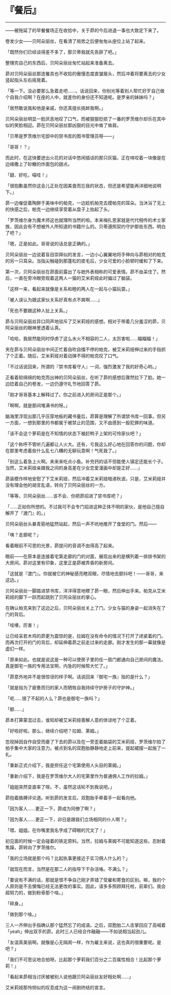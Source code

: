 # 『餐后』

------

——被拖延了的早餐餐场正在收拾中，关于昴的今后进退一事也大致定下来了。

卷发少女——贝阿朵丽丝，在看清了局势之后便匆匆从座位上站了起来。

「既然你们已经谈得差不多了，那贝蒂我就先告辞了吧。」

整理完自己的东西后，贝阿朵丽丝匆忙站起来准备离去。

昴对贝阿朵丽丝那连餐具也不收拾的傲慢态度直皱眉头，然后冲着将要离去的少女竖起指头左右摇晃着。

「等一下。没必要那么急着走吧……。话说回来，你别光等着别人帮忙好歹自己做个自我介绍啊？在座的人中，就差你的身份还不知道呢。是罗亲的妹妹吗？」

「居然敢说我和他是亲戚，你还真擅长挑衅我啊。」

贝阿朵丽丝明显一脸厌恶地叹了口气，而被狠狠贬损了一番的罗茨维尔却乐在其中似的笑脸相迎。昴在贝阿朵丽丝那凶狠的目光中耸了耸肩。

「贝蒂是罗茨维尔宅邸中的禁书库的图书管理员呀——」

「哥哥！？」

而此时，在这快要迸出火花的对话中悠闲插话的那只灰猫，正在啃咬着一块像是在边缘撒上了砂糖的炸面包的甜点。

「甜、好吃，喵哇！」

「很抱歉虽然你这会儿正处在因美食而忘我的状态，但还是希望能再详细地说明下。」

昴一边催促着陶醉于美味中的帕克，一边趁机帕克去摸帕克的耳朵。当沐浴了无上的快感之后，帕克一边继续享受着从盘子上抬起了头。

「罗茨维尔身为魔术师这也就理所当然的啦。本来梅扎思家就是代代相传的术士家族，因此会有不想被外人所知道的书籍什么的。贝蒂遵照契约守护那些东西。明白了吧？」

「嗯，正是如此。哥哥说的话总是正确的。」

贝阿朵丽丝一边说着盲目崇拜似的发言，一边小心翼翼地将手伸向与昴相对的帕克的另一只耳朵。当指尖触碰到那蓬松的皮毛后，少女可爱的小脸顿时缓和了下来。

第一次，贝阿朵丽丝在昴面前露出了与她外表相称的可爱表情。昴不由呆住了。然后，一直在旁冷眼旁观着这两人一猫的艾米莉娅此时偏过了脑袋。

「这样一来，看起来就像是关系和睦的两人在一起与小猫玩耍。」

「被人误认为跟这家伙关系好真有点不爽啊……」

「死也不要跟这种人扯上关系。」

昴与贝阿朵丽丝异口同声地驳斥了艾米莉娅的感想。相对于带着几分羞涩的昴，贝阿朵丽丝的眼神里透着认真。

「哈哈，我居然能同时俘虏了这么水火不相容的二人，太厉害啦……瞄瞄瞄！」

夹在昴与贝阿朵丽丝中间正忙着自吹自擂不停的帕克，被艾米莉娅伸过来的手指抓了个正着。随后，艾米莉娅对着动弹不得的帕克叹了口气。

「不过话说回来，所谓的『禁书库看守人』一词，强烈激发了我的好奇心哟。」

正看着软绵绵的帕克而出神的贝阿朵丽丝，在听了昴的感想后骤然拉下了脸。她一边捻着自己的卷发，一边仍遵守礼节地回答了昴。

「刚才哥哥基本上解释过了。你之前进入的房间正是那个。」

「啊啊，就是那间堆满书的呀。」

脑海里浮现出那几乎压穿地板的藏书量后，昴算是理解了所谓禁书库一回事。但另一方面，一想到那里的书都属于被禁止的范围，又不由感到一股犯罪的味道。

「该不会这个萝莉是在不知情的状态下被赶鸭子上架的可怜家伙吧？」

「这个称呼不管听几遍都让人火大。还有，亏我这么好心地在回答你的问题，你却在那里考虑着些什么乱七八糟的无聊玩意啊！气死我了。」

「别这么着急上火啊。来来来吃点小鱼。补充钙的话不但能使人镇定还能长个子。当然，艾米莉娅亲跟我之间的身高差在少女恋爱漫画中却是正好……」

昴装模作样地安慰了下艾米莉娅，然后冲着艾米莉娅暗递秋波。只是，艾米莉娅并没有理会他的胡言乱语，转向了贝阿朵丽丝的一方。

「等等，贝阿朵丽丝……该不会、你把昴招进了禁书库吧？」

「……正如你所想的。不过我可不会专门招进这种正体不明的家伙，是他自己擅自解开了『渡门』的。」

贝阿朵丽丝头暴青筋地猛然站起，然后一声不吭地推开了食堂的门。然后——

「咦？走廊呢？」

看着眼前不可思的光景，昴提问的音调不由得高了起来。

眼前——在原本是连接着宅第走廊的门的对面，展现出来的是横列着一排排书架的大房间。昴对这里有印象，这里正是昴被弄昏的新房间。

「这就是『渡门』。你就被它的神秘感亮瞎双眼，尽情地去颤抖吧！——哥哥，来这边。」

贝阿朵丽丝一脚踏进禁书库，洋洋得意地瞟了昴一眼，然后伸出手来。帕克从艾米莉娅的脚下一跃而起跳到了贝阿朵丽丝的掌心。

在确认帕克来到了这边之后，贝阿朵丽丝关上了门。少女与猫的身姿一起消失在了门的背后。

「哇噢，厉害！」

让已经呆若木鸡的昴更为震惊的是，拉姆在没有命令的情况下打开了闭紧着的门。而再次打开的门的背后，却延伸着昴之前走过来的走廊。刚才发生的那一幕就像是虚幻一样。

「原来如此。也就是说这是一种可以使房子里的任一扇门都通向自己房间的魔法。真是御宅一族的专用法宝啊，内急的时候帮大忙了。」

「昴意外地并不是很惊讶的样子啊。话说回来『御宅一族』指的是什么？」

「就是指为了疲惫而归的家人而牺牲自我持续守护房子的守护神。」

「呃……很了不起的人么？昴也是御宅一族吗？」

「额……」

昴本打算蒙混过去，谁知却被艾米莉娅善解人意的体谅呛了个正着。

「好啦好啦。那么，继续介绍吧？拉姆、莱姆。」

忽视掉因自作自受而瘪了下去的昴以及在一旁歪着脑袋的艾米莉娅，罗茨维尔拍了拍手集中大家的注意力。被点到名的双胞胎静静地走上前来，提起裙摆一起施了一礼。

「重新正式介绍下，我是担任这个宅第使用人头目的莱姆。」

「重新介绍下，我是在罗茨维尔大人的宅第里作为普通佣人工作的拉姆。」

「姐姐突然变直率了呀。不，虽然这话轮不到我说吧。」

昴抱着胳膊评论道。听到昴的发言后，双胞胎手牵着手一起看向他。

「因为客人……更正一下，昴成为同僚了啊？」

「因为客人……更正一下，卯日是跟我们立场相同的仆人啊？」

「喂、姐姐。在你嘴里我名字成了碍眼的咒文了！」

初见面的时候一定会碰着的铁定原料。当然，拉姆与莱姆不可能知道这些。忍耐着焦躁，昴转向了罗茨维尔。

「我的立场就是那个吗？比起执事更接近于实习佣人什么的？」

「就现在而言，当然是在那二人的指导下干杂活咯。不满么？」

「要说有不满的话，那就是恨不争自己刚才弄错了受雇和寄食的区别。嘛，我的个人原则是不去懊悔已经无法更改的事实。因此，请多多照顾拜托啦，前辈们。我会超努力的，做到粉骨那个啥。」

「碎身。」

「做到那个啥。」

三人一齐伸出手指确认那个猛然忘了的成语。之后，双胞胎二人击掌回应了高喊着「yeah」伸出双手的昴。此时三人已经合作融融——不如说相当起劲儿。

「友谊真美丽啊。就像是心无隔阂一样，作为雇主来说，这也真的很重要呢。是吧？」

「我们不可思议地合拍呀。比起那个萝莉我们百分之二百属性相合！比起那个萝莉！」

「看起来昴相当讨厌被被别人说他跟贝阿朵丽丝友好相处啊……」

艾米莉娅那怜悯似的叹息成为这一闹剧终结的宣言。

